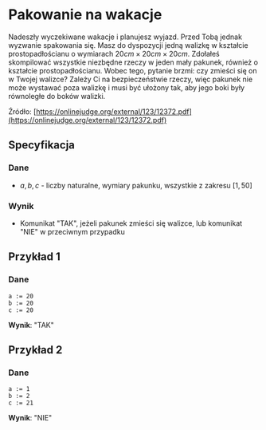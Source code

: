 # Pakowanie na wakacje

Nadeszły wyczekiwane wakacje i planujesz wyjazd. Przed Tobą jednak wyzwanie spakowania się. Masz do dyspozycji jedną walizkę w kształcie prostopadłościanu o wymiarach $20cm\times20cm\times20cm$. Zdołałeś skompilować wszystkie niezbędne rzeczy w jeden mały pakunek, również o kształcie prostopadłościanu. Wobec tego, pytanie brzmi: czy zmieści się on w Twojej walizce? Zależy Ci na bezpieczeństwie rzeczy, więc pakunek nie może wystawać poza walizkę i musi być ułożony tak, aby jego boki były równoległe do boków walizki.

Źródło: [https://onlinejudge.org/external/123/12372.pdf](https://onlinejudge.org/external/123/12372.pdf)

## Specyfikacja

### Dane

* $a, b, c$ - liczby naturalne, wymiary pakunku, wszystkie z zakresu $[1, 50]$

### Wynik

* Komunikat "TAK", jeżeli pakunek zmieści się walizce, lub komunikat "NIE" w przeciwnym przypadku

## Przykład 1

### Dane

```
a := 20
b := 20
c := 20
```

**Wynik**: "TAK"

## Przykład 2

### Dane

```
a := 1
b := 2
c := 21
```

**Wynik**: "NIE"

